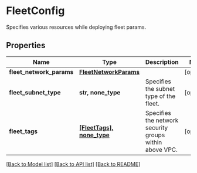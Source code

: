 # FleetConfig

Specifies various resources while deploying fleet params.

## Properties
Name | Type | Description | Notes
------------ | ------------- | ------------- | -------------
**fleet_network_params** | [**FleetNetworkParams**](FleetNetworkParams.md) |  | [optional] 
**fleet_subnet_type** | **str, none_type** | Specifies the subnet type of the fleet. | [optional] 
**fleet_tags** | [**[FleetTags], none_type**](FleetTags.md) | Specifies the network security groups within above VPC. | [optional] 

[[Back to Model list]](../README.md#documentation-for-models) [[Back to API list]](../README.md#documentation-for-api-endpoints) [[Back to README]](../README.md)



